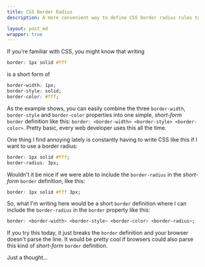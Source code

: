 ```yaml
---
title: CSS Border Radius
description: A more convenient way to define CSS border radius rules together with the border size, style and color in one line

layout: post_md
wrapper: true
---
```

If you're familiar with CSS, you might know that writing

```css
border: 1px solid #fff
```

is a short form of

```css
border-width: 1px;
border-style: solid;
border-color: #fff;
```

As the example shows, you can easily combine the three `border-width`, `border-style` and `border-color` properties into one simple, *short-form* `border` definition like this: `border: <border-width> <border-style> <border-color>`. Pretty basic, every web developer uses this all the time.

One thing I find annoying lately is constantly having to write CSS like this if I want to use a border radius:

```css
border: 1px solid #fff;
border-radius: 3px;
```

Wouldn't it be nice if we were able to include the `border-radius` in the *short-form* `border` definition, like this:

```css
border: 1px solid #fff 3px;
```

So, what I'm writing here would be a short `border` definition where I can include the `border-radius` in the `border` property like this:

```css
border: <border-width> <border-style> <border-color> <border-radius>;
```

If you try this today, it just breaks the `border` definition and your browser doesn't parse the line. It would be pretty cool if browsers could also parse this kind of *short-form* `border` definition.

Just a thought...